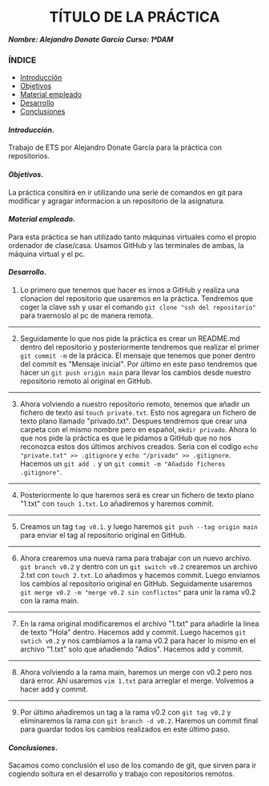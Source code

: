 
<center>

# TÍTULO DE LA PRÁCTICA


</center>

***Nombre: Alejandro Donate García***
***Curso: 1ªDAM*** 

### ÍNDICE

+ [Introducción](#id1)
+ [Objetivos](#id2)
+ [Material empleado](#id3)
+ [Desarrollo](#id4)
+ [Conclusiones](#id5)


#### ***Introducción***. <a name="id1"></a>

Trabajo de ETS por Alejandro Donate García para la práctica con repositorios. 

#### ***Objetivos***. <a name="id2"></a>

La práctica consitirá en ir utilizando una serie de comandos en git para modificar y agragar informacion a un repositorio de la asignatura. 

#### ***Material empleado***. <a name="id3"></a>

Para esta práctica se han utilizado tanto máquinas virtuales como el propio ordenador de clase/casa. Usamos GitHub y las terminales de ambas, la máquina virtual y el pc. 

#### ***Desarrollo***. <a name="id4"></a>

1. Lo primero que tenemos que hacer es irnos a GitHub y realiza una clonacion del repositorio que usaremos en la práctica. Tendremos que coger la clave ssh y usar el comando `git clone "ssh del repositorio"` para traernoslo al pc de manera remota. 
___
2. Seguidamente lo que nos pide la práctica es crear un README.md dentro del repositorio y posteriormente tendremos que realizar el primer `git commit -m` de la prácica. El mensaje que tenemos que poner dentro del commit es "Mensaje inicial". Por último en este paso tendremos que hacer un `git push origin main` para llevar los cambios desde nuestro repositorio remoto al original en GitHub.
___
3. Ahora volviendo a nuestro repositorio remoto, tenemos que añadir un fichero de texto así `touch private.txt`. Esto nos agregara un fichero de texto plano llamado "privado.txt". Despues tendremos que crear una carpeta con el mismo nombre pero en español, `mkdir privado`. Ahora lo que nos pide la práctica es que le pidamos a GitHub que no nos reconozca estos dos últimos archivos creados. Sería con el codigo `echo "private.txt" >> .gitignore` y `echo "/privado" >> .gitignore`. Hacemos un `git add .` y un `git commit -m "Añadido ficheros .gitignore"`.
___
4. Posteriormente lo que haremos será es crear un fichero de texto plano "1.txt" con `touch 1.txt`. Lo añadiremos y haremos commit. 
___
5. Creamos un tag `tag v0.1`. y luego haremos `git push --tag origin main` para enviar el tag al repositorio original en GitHub. 
___
6. Ahora crearemos una nueva rama para trabajar con un nuevo archivo. `git branch v0.2` y dentro con un `git switch v0.2` crearemos un archivo 2.txt con `touch 2.txt`. Lo añadimos y hacemos commit. Luego enviamos los cambios al repositorio original en GitHub. Seguidamente usaremos `git merge v0.2 -m "merge v0.2 sin conflictos"` para unir la rama v0.2 con la rama main. 
___
7. En la rama original modificaremos el archivo "1.txt" para añadirle la linea de texto "Hola" dentro. Hacemos add y commit. Luego hacemos `git swtich v0.2` y nos cambiamos a la rama v0.2 para hacer lo mismo en el archivo "1.txt" solo que añadiendo "Adios". Hacemos add y commit. 
___
8. Ahora volviendo a la rama main, haremos un merge con v0.2 pero nos dará error. Ahí usaremos `vim 1.txt` para arreglar el merge. Volvemos a hacer add y commit. 
___
9. Por último añadiremos un tag a la rama v0.2 con `git tag v0.2` y eliminaremos la rama con `git branch -d v0.2`. Haremos un commit final para guardar todos los cambios realizados en este último paso.

#### ***Conclusiones***. <a name="id5"></a>

Sacamos como conclusión el uso de los comando de git, que sirven para ir cogiendo soltura en el desarrollo y trabajo con repositorios remotos. 

